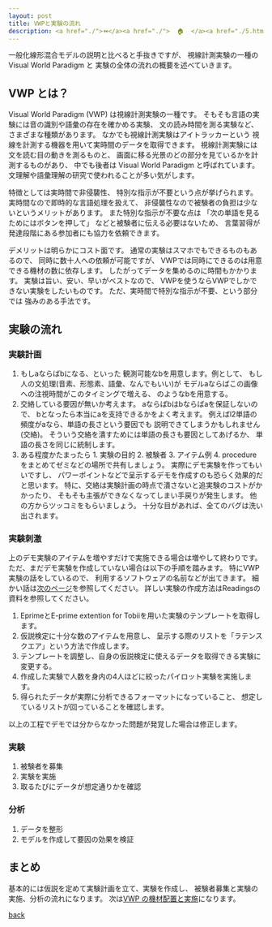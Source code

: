 ```yaml
---
layout: post
title: VWPと実験の流れ
description: <a href="./">⏪</a><a href="./">  🏠  </a><a href="./5.html">⏩</a>
---
```


一般化線形混合モデルの説明と比べると手抜きですが、
視線計測実験の一種のVisual World Paradigm と
実験の全体の流れの概要を述べていきます。

## VWP とは？

Visual World Paradigm (VWP) は視線計測実験の一種です。
そもそも言語の実験には音の識別や語彙の存在を確かめる実験、
文の読み時間を測る実験など、さまざまな種類があります。
なかでも視線計測実験はアイトラッカーという
視線を計測する機器を用いて実時間のデータを取得できます。
視線計測実験には文を読む目の動きを測るものと、
画面に移る光景のどの部分を見ているかを計測するものがあり、
中でも後者は Visual World Paradigm と呼ばれています。
文理解や語彙理解の研究で使われることが多い気がします。

特徴としては実時間で非侵襲性、
特別な指示が不要という点が挙げられます。
実時間なので即時的な言語処理を扱えて、
非侵襲性なので被験者の負担は少ないというメリットがあります。
また特別な指示が不要な点は
「次の単語を見るためにはボタンを押して」
などと被験者に伝える必要はないため、
言葉習得が発達段階にある参加者にも協力を依頼できます。

デメリットは明らかにコスト面です。
通常の実験はスマホでもできるものもあるので、
同時に数十人への依頼が可能ですが、
VWPでは同時にできるのは用意できる機材の数に依存します。
したがってデータを集めるのに時間もかかります。
実験は旨い、安い、早いがベストなので、
VWPを使うならVWPでしかできない実験をしたいものです。
ただ、実時間で特別な指示が不要、という部分では
強みのある手法です。

## 実験の流れ

### 実験計画

1. もしaならばbになる、といった
   観測可能なbを用意します。例として、
   もし人の文処理(音素、形態素、語彙、なんでもいい)が
   モデルaならばこの画像への注視時間がこのタイミングで増える、
   のようなbを用意する。
1. 交絡している要因が無いか考えます。
   aならばbはbならばaを保証しないので、
   bとなったら本当にaを支持できるかをよく考えます。
   例えばl2単語の頻度がaなら、単語の長さという要因でも
   説明できてしまうかもしれません(交絡)。
   そういう交絡を潰すためには単語の長さも要因としてあげるか、
   単語の長さを同じに統制します。
1. ある程度かたまったら 1. 実験の目的 2. 被験者 3. アイテム例 4. procedure
   をまとめてゼミなどの場所で共有しましょう。
   実際にデモ実験を作ってもいいですし、
   パワーポイントなどで呈示するデモを作成すのも恐らく効果的だと思います。
   特に、交絡は実験計画の時点で潰さないと追実験のコストがかかったり、
   そもそも主張ができなくなってしまい手戻りが発生します。
   他の方からツッコミをもらいましょう。
   十分な目があれば、全てのバグは洗い出されます。

<!--
正直、この段階から論文を書き始めても良い気もする。
計画の時点で導入の部分は固まっているはずだし、
細かく手順を詰めてるなら一章と二章までは書けるはず。
ただ、上のステップ3で問題が発生して潰れる可能性もあるので、
箇条書き、アウトラインくらいの粒度でいいはず。
-->

### 実験刺激

上のデモ実験のアイテムを増やすだけで実施できる場合は増やして終わりです。
ただ、まだデモ実験を作成していない場合は以下の手順を踏みます。
特にVWP実験の話をしているので、
利用するソフトウェアの名前などが出てきます。
細かい話は[次のページ](./5.md)を参照してください。
詳しい実験の作成方法はReadingsの資料を参照してください。

1. EprimeとE-prime extention for Tobiiを用いた実験のテンプレートを取得します。
1. 仮説検定に十分な数のアイテムを用意し、
   呈示する際のリストを「ラテンスクエア」という方法で作成します。
1. テンプレートを調整し、自身の仮説検定に使えるデータを取得できる実験に変更する。
1. 作成した実験で人数を身内の4人ほどに絞ったパイロット実験を実施します。
1. 得られたデータが実際に分析できるフォーマットになっていること、
   想定しているリストが回っていることを確認します。

以上の工程でデモでは分からなかった問題が発覚した場合は修正します。

### 実験

1. 被験者を募集
1. 実験を実施
1. 取るたびにデータが想定通りかを確認

### 分析

1. データを整形
1. モデルを作成して要因の効果を検証

## まとめ

基本的には仮説を定めて実験計画を立て、実験を作成し、
被験者募集と実験の実施、分析の流れになります。
次は[VWP の機材配置と実施](./5.md)になります。

[back](./)
